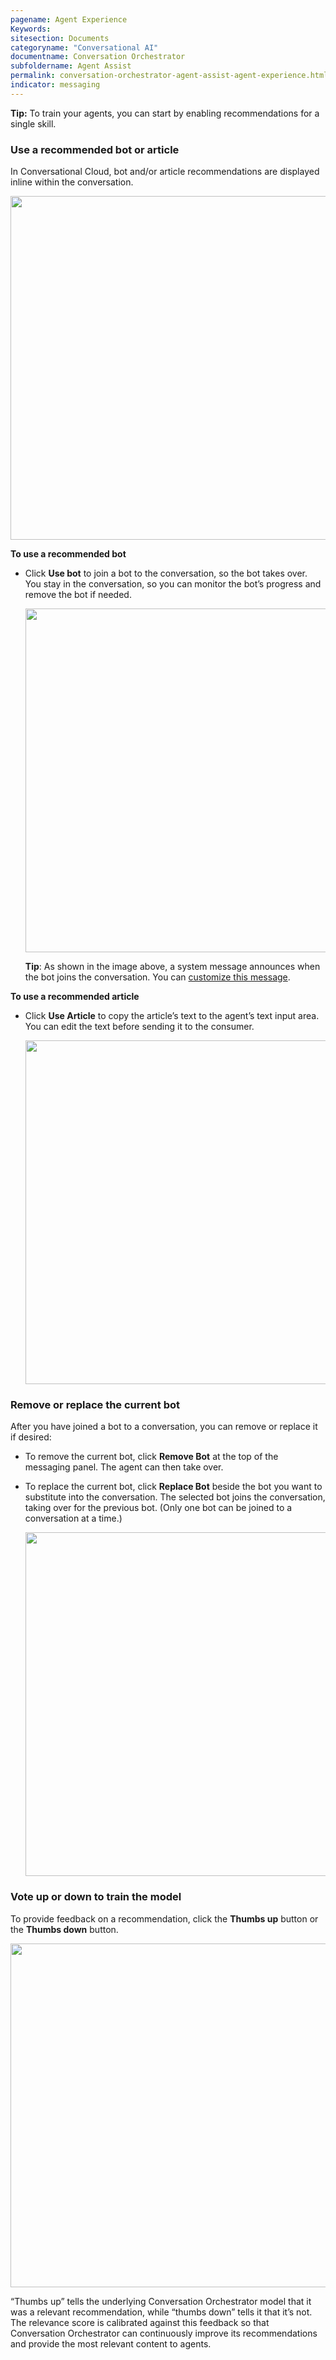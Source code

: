 ```yaml
---
pagename: Agent Experience
Keywords:
sitesection: Documents
categoryname: "Conversational AI"
documentname: Conversation Orchestrator
subfoldername: Agent Assist
permalink: conversation-orchestrator-agent-assist-agent-experience.html
indicator: messaging
---
```


**Tip:** To train your agents, you can start by enabling recommendations for a single skill.

### Use a recommended bot or article
In Conversational Cloud, bot and/or article recommendations are displayed inline within the conversation.

<img width="550" src="img/agentassist/use_recs.png">

**To use a recommended bot**

* Click **Use bot** to join a bot to the conversation, so the bot takes over. You stay in the conversation, so you can monitor the bot’s progress and remove the bot if needed.

    <img width="550" src="img/agentassist/use_bot.png">

    **Tip**: As shown in the image above, a system message announces when the bot joins the conversation. You can [customize this message](conversation-orchestrator-agent-assist-setting-up-bot-recommendations.html#customize-the-messages-for-joinremove-bot).

**To use a recommended article**

* Click **Use Article** to copy the article’s text to the agent’s text input area. You can edit the text before sending it to the consumer.

    <img width="550" src="img/agentassist/use_article.png">

### Remove or replace the current bot

After you have joined a bot to a conversation, you can remove or replace it if desired:

* To remove the current bot, click **Remove Bot** at the top of the messaging panel. The agent can then take over.
* To replace the current bot, click **Replace Bot** beside the bot you want to substitute into the conversation. The selected bot joins the conversation, taking over for the previous bot. (Only one bot can be joined to a conversation at a time.)

    <img width="550" src="img/agentassist/remove_replace_bot.png">

### Vote up or down to train the model
To provide feedback on a recommendation, click the **Thumbs up** button or the **Thumbs down** button. 

<img width="550" src="img/agentassist/vote.png">

“Thumbs up” tells the underlying Conversation Orchestrator model that it was a relevant recommendation, while “thumbs down” tells it that it’s not. The relevance score is calibrated against this feedback so that Conversation Orchestrator can continuously improve its recommendations and provide the most relevant content to agents.
